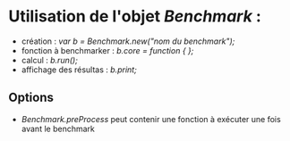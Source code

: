 # Utilisation de l'objet _Benchmark_ :

 * création : _var b = Benchmark.new("nom du benchmark");_
 * fonction à benchmarker : _b.core = function { <ma fonction> };_
 * calcul : _b.run(<nombre de tests>);_
 * affichage des résultas : _b.print;_

## Options

 * _Benchmark.preProcess_ peut contenir une fonction à exécuter une fois avant le benchmark
